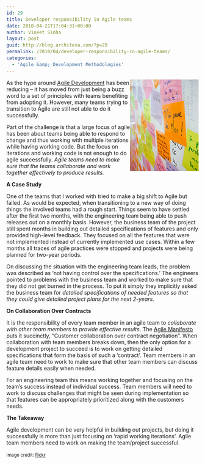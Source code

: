 ```yaml
---
id: 29
title: Developer responsibility in Agile teams
date: 2010-04-21T17:04:31+00:00
author: Vineet Sinha
layout: post
guid: http://blog.architexa.com/?p=29
permalink: /2010/04/developer-responsibility-in-agile-teams/
categories:
  - 'Agile &amp; Development Methodologies'
---
```

<!--S-ButtonZ 1.1.5 Start-->

<div style="float: left; width: 42px; padding-right: 10px; margin: 0 -52px 0 0; position: relative; left: -62px; top: 8px">
</div>

<!--S-ButtonZ 1.1.5 End-->

 <img style="float:right;" src="assets/uploads/2010/04/posItNotes.jpg" alt="Agile Development" border="0" />As the hype around [Agile Development](http://en.wikipedia.org/wiki/Agile_software_development) has been reducing &#8211; it has moved from just being a buzz word to a set of principles with teams benefiting from adopting it. However, many teams trying to transition to Agile are still not able to do it successfully.

Part of the challenge is that a large focus of agile has been about teams being able to respond to change and thus working with multiple iterations while having working code. But the focus on iterations and working code is not enough to do agile successfully. _Agile teams need to make sure that the teams collaborate and work together effectively to produce results._

<!--more-->

**A Case Study**
  
One of the teams that I worked with tried to make a big shift to Agile but failed. As would be expected, when transitioning to a new way of doing things the involved teams had a rough start. Things seem to have settled after the first two months, with the engineering team being able to push releases out on a monthly basis. However, the business team of the project still spent months in building out detailed specifications of features and only provided high-level feedback. They focused on all the features that were not implemented instead of currently implemented use cases. Within a few months all traces of agile practices were stopped and projects were being planned for two-year periods.

On discussing the situation with the engineering team leads, the problem was described as &#8216;not having control over the specifications.&#8217; The engineers pointed to problems with the business team and worked to make sure that they did not get burned in the process. To put it simply they implicitly asked the business team for _detailed specifications of needed features so that they could give detailed project plans for the next 2-years_.

**On Collaboration Over Contracts**
  
It is the responsibility of every team member in an agile team to _collaborate with other team members to provide effective results_. The [Agile Manifesto](http://agilemanifesto.org/) puts it succinctly, &#8220;Customer collaboration over contract negotiation&#8221;. When collaboration with team members breaks down, then the only option for a development project to succeed is to work on getting detailed specifications that form the basis of such a &#8216;contract&#8217;. Team members in an agile team need to work to make sure that other team members can discuss feature details easily when needed.

For an engineering team this means working together and focusing on the team&#8217;s success instead of individual success. Team members will need to work to discuss challenges that might be seen during implementation so that features can be appropriately prioritized along with the customers needs.

**The Takeaway**
  
Agile development can be very helpful in building out projects, but doing it successfully is more than just focusing on &#8216;rapid working iterations&#8217;. Agile team members need to work on making the team/project successful.

<small>Image credit: <a href="http://www.flickr.com/photos/13289467@N00/4479701170/" target="_blank">flickr</a></small>

<div style="clear:both;">
  &nbsp;
</div>